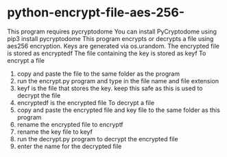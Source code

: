 # python-encrypt-file-aes-256-
This program requires pycryptodome
You can install PyCryptodome using pip3 install pycryptodome 
This program encrypts or decrypts a file using aes256 encryption.
Keys are generated via os.urandom.
The encrypted file is stored as encryptedf
The file containing the key is stored as keyf
To encrypt a file
1. copy and paste the file to the same folder as the program
2. run the encrypt.py program and type in the file name and file extension
3. keyf is the file that stores the key. keep this safe as this is used to decrypt the file
4. encryptedf is the encrypted file
To decrypt a file
1. copy and paste the encrypted file and key file to the same folder as this program
2. rename the encrypted file to encryptf
3. rename the key file to keyf
4. run the decrypt.py program to decrypt the encrypted file
5. enter the name for the decrypted file 
